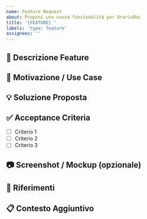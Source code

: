 ```yaml
---
name: Feature Request
about: Proponi una nuova funzionalità per OrarioDoc
title: '[FEATURE] '
labels: 'type: feature'
assignees: ''
---
```


## 📝 Descrizione Feature

<!-- Descrivi la funzionalità che vorresti vedere implementata -->

## 🎯 Motivazione / Use Case

<!-- Perché questa funzionalità è necessaria? Quale problema risolve? -->

## 💡 Soluzione Proposta

<!-- Se hai un'idea su come implementarla, descrivila qui -->

## ✅ Acceptance Criteria

<!-- Cosa deve essere completato per considerare questa feature "done"? -->

- [ ] Criterio 1
- [ ] Criterio 2
- [ ] Criterio 3

## 📷 Screenshot / Mockup (opzionale)

<!-- Aggiungi screenshot, mockup o diagrammi se utili -->

## 🔗 Riferimenti

<!-- Link a documentazione, esempi, issue correlate -->

## 📋 Contesto Aggiuntivo

<!-- Qualsiasi altra informazione rilevante -->
